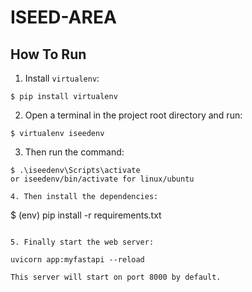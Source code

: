 # ISEED-AREA


## How To Run
1. Install `virtualenv`:
```
$ pip install virtualenv
```

2. Open a terminal in the project root directory and run:
```
$ virtualenv iseedenv
```

3. Then run the command:
```
$ .\iseedenv\Scripts\activate
or iseedenv/bin/activate for linux/ubuntu

4. Then install the dependencies:
```
$ (env) pip install -r requirements.txt
```

5. Finally start the web server:

uvicorn app:myfastapi --reload

This server will start on port 8000 by default.

